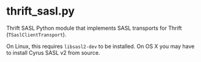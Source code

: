 # thrift_sasl.py

Thrift SASL Python module that implements SASL transports for Thrift
(`TSaslClientTransport`).

On Linux, this requires `libsasl2-dev` to be installed. On OS X you may have to
install Cyrus SASL v2 from source.